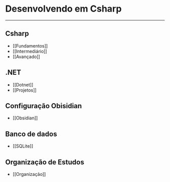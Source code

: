 # Desenvolvendo em Csharp
---
## Csharp

- [[Fundamentos]]
- [[Intermediário]]
- [[Avançado]]

## .NET

- [[Dotnet]]
- [[Projetos]]

## Configuração Obisidian
- [[Obsidian]]

## Banco de dados
- [[SQLite]]

## Organização de Estudos
- [[Organização]]